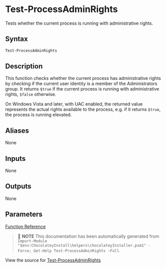 ﻿---
Order: 340
xref: test-processadminrights
Title: Test-ProcessAdminRights
Description: Information on Test-ProcessAdminRights function
RedirectFrom:
  - docs/helpers-test-process-admin-rights
  - docs/helperstestprocessadminrights
---

# Test-ProcessAdminRights

<!-- This documentation is automatically generated from https://github.com/chocolatey/choco/blob/stable/src/chocolatey.resources/helpers/functions/Test-ProcessAdminRights.ps1 using https://github.com/chocolatey/choco/blob/stable/GenerateDocs.ps1. Contributions are welcome at the original location(s). -->

Tests whether the current process is running with administrative rights.

## Syntax

~~~powershell
Test-ProcessAdminRights
~~~

## Description

This function checks whether the current process has administrative
rights by checking if the current user identity is a member of the
Administrators group. It returns `$true` if the current process is
running with administrative rights, `$false` otherwise.

On Windows Vista and later, with UAC enabled, the returned value
represents the actual rights available to the process, e.g. if it
returns `$true`, the process is running elevated.


## Aliases

None

## Inputs

None

## Outputs

None

## Parameters
 



[Function Reference](xref:powershell-reference)

> :memo: **NOTE** This documentation has been automatically generated from `Import-Module "$env:ChocolateyInstall\helpers\chocolateyInstaller.psm1" -Force; Get-Help Test-ProcessAdminRights -Full`.

View the source for [Test-ProcessAdminRights](https://github.com/chocolatey/choco/blob/stable/src/chocolatey.resources/helpers/functions/Test-ProcessAdminRights.ps1)
